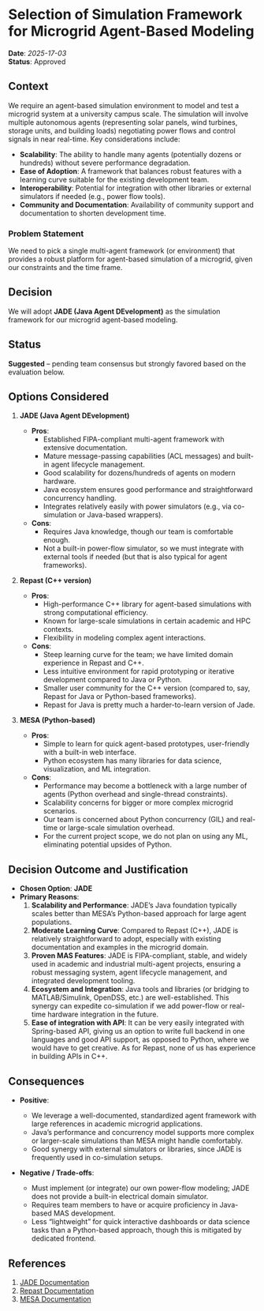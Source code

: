 # Selection of Simulation Framework for Microgrid Agent-Based Modeling

**Date**: *2025-17-03*  
**Status**: Approved

## Context
We require an agent-based simulation environment to model and test a microgrid system at a university campus scale. The simulation will involve multiple autonomous agents (representing solar panels, wind turbines, storage units, and building loads) negotiating power flows and control signals in near real-time. Key considerations include:

- **Scalability**: The ability to handle many agents (potentially dozens or hundreds) without severe performance degradation.  
- **Ease of Adoption**: A framework that balances robust features with a learning curve suitable for the existing development team.  
- **Interoperability**: Potential for integration with other libraries or external simulators if needed (e.g., power flow tools).  
- **Community and Documentation**: Availability of community support and documentation to shorten development time.  

### Problem Statement
We need to pick a single multi-agent framework (or environment) that provides a robust platform for agent-based simulation of a microgrid, given our constraints and the time frame.

## Decision
We will adopt **JADE (Java Agent DEvelopment)** as the simulation framework for our microgrid agent-based modeling.

## Status
**Suggested** – pending team consensus but strongly favored based on the evaluation below.

## Options Considered

1. **JADE (Java Agent DEvelopment)**
   - **Pros**:
     - Established FIPA-compliant multi-agent framework with extensive documentation.
     - Mature message-passing capabilities (ACL messages) and built-in agent lifecycle management.
     - Good scalability for dozens/hundreds of agents on modern hardware.
     - Java ecosystem ensures good performance and straightforward concurrency handling.
     - Integrates relatively easily with power simulators (e.g., via co-simulation or Java-based wrappers).
   - **Cons**:
     - Requires Java knowledge, though our team is comfortable enough.
     - Not a built-in power-flow simulator, so we must integrate with external tools if needed (but that is also typical for agent frameworks).

2. **Repast (C++ version)**
   - **Pros**:
     - High-performance C++ library for agent-based simulations with strong computational efficiency.
     - Known for large-scale simulations in certain academic and HPC contexts.
     - Flexibility in modeling complex agent interactions.
   - **Cons**:
     - Steep learning curve for the team; we have limited domain experience in Repast and C++.
     - Less intuitive environment for rapid prototyping or iterative development compared to Java or Python.
     - Smaller user community for the C++ version (compared to, say, Repast for Java or Python-based frameworks).
     - Repast for Java is pretty much a harder-to-learn version of Jade.

3. **MESA (Python-based)**
    - **Pros**:
      - Simple to learn for quick agent-based prototypes, user-friendly with a built-in web interface.
      - Python ecosystem has many libraries for data science, visualization, and ML integration.
   - **Cons**:
     - Performance may become a bottleneck with a large number of agents (Python overhead and single-thread constraints).
     - Scalability concerns for bigger or more complex microgrid scenarios.
     - Our team is concerned about Python concurrency (GIL) and real-time or large-scale simulation overhead.
     - For the current project scope, we do not plan on using any ML, eliminating potential upsides of Python.

## Decision Outcome and Justification

- **Chosen Option**: **JADE**  
- **Primary Reasons**:
  1. **Scalability and Performance**: JADE’s Java foundation typically scales better than MESA’s Python-based approach for large agent populations.  
  2. **Moderate Learning Curve**: Compared to Repast (C++), JADE is relatively straightforward to adopt, especially with existing documentation and examples in the microgrid domain.  
  3. **Proven MAS Features**: JADE is FIPA-compliant, stable, and widely used in academic and industrial multi-agent projects, ensuring a robust messaging system, agent lifecycle management, and integrated development tooling.  
  4. **Ecosystem and Integration**: Java tools and libraries (or bridging to MATLAB/Simulink, OpenDSS, etc.) are well-established. This synergy can expedite co-simulation if we add power-flow or real-time hardware integration in the future.
  5. **Ease of integration with API**: It can be very easily integrated with Spring-based API, giving us an option to write full backend in one languages and good API support, as opposed to Python, where we would have to get creative. As for Repast, none of us has experience in building APIs in C++.

## Consequences

- **Positive**:
  - We leverage a well-documented, standardized agent framework with large references in academic microgrid applications.
  - Java’s performance and concurrency model supports more complex or larger-scale simulations than MESA might handle comfortably.
  - Good synergy with external simulators or libraries, since JADE is frequently used in co-simulation setups.

- **Negative / Trade-offs**:
  - Must implement (or integrate) our own power-flow modeling; JADE does not provide a built-in electrical domain simulator.
  - Requires team members to have or acquire proficiency in Java-based MAS development.
  - Less “lightweight” for quick interactive dashboards or data science tasks than a Python-based approach, though this is mitigated by dedicated frontend.

## References
1. [JADE Documentation](https://jade.tilab.com/)
2. [Repast Documentation](https://repast.github.io/) 
3. [MESA Documentation](https://mesa.readthedocs.io/en/master/)